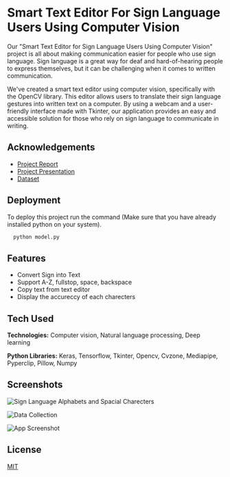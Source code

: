 
# Smart Text Editor For Sign Language Users Using Computer Vision

Our "Smart Text Editor for Sign Language Users Using Computer Vision" project is all about making communication easier for people who use sign language. Sign language is a great way for deaf and hard-of-hearing people to express themselves, but it can be challenging when it comes to written communication.

We've created a smart text editor using computer vision, specifically with the OpenCV library. This editor allows users to translate their sign language gestures into written text on a computer. By using a webcam and a user-friendly interface made with Tkinter, our application provides an easy and accessible solution for those who rely on sign language to communicate in writing.
## Acknowledgements

 - [Project Report](https://docs.google.com/document/d/1jICY5kmMEkWcHlRjIyZlrAQS7RdpHinJkP0VFscppLc/edit?usp=sharing)
 - [Project Presentation](https://docs.google.com/presentation/d/1ami4SndP4BYByLRKFpSwkawslLgmCHfzCnLUJ3xLSFU/edit?usp=sharing)
 - [Dataset](https://www.kaggle.com/datasets/thesurajdas/american-sign-language-alphabets/)

## Deployment

To deploy this project run the command (Make sure that you have already installed python on your system).

```bash
  python model.py
```


## Features

- Convert Sign into Text
- Support A-Z, fullstop, space, backspace
- Copy text from text editor
- Display the accureccy of each charecters


## Tech Used

**Technologies:** Computer vision, Natural language processing, Deep learning

**Python Libraries:** Keras, Tensorflow, Tkinter, Opencv, Cvzone, Mediapipe, Pyperclip, Pillow, Numpy


## Screenshots

![Sign Language Alphabets and Spacial Charecters](https://github.com/thesurajdas/text-editor-sign-language/blob/main/sign-language.jpg?raw=true)

![Data Collection](https://github.com/thesurajdas/text-editor-sign-language/blob/main/data-collection.png?raw=true)

![App Screenshot](https://github.com/thesurajdas/text-editor-sign-language/blob/main/v.png?raw=true)
## License

[MIT](https://github.com/thesurajdas/text-editor-sign-language/blob/44063694702e5fd76c74d57453f0db16b3e53923/LICENSE)

